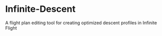 # Infinite-Descent
A flight plan editing tool for creating optimized descent profiles in Infinite Flight
